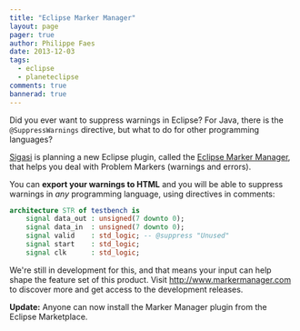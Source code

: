 ```yaml
---
title: "Eclipse Marker Manager"
layout: page 
pager: true
author: Philippe Faes
date: 2013-12-03
tags: 
  - eclipse
  - planeteclipse
comments: true
bannerad: true
---
```


Did you ever want to suppress warnings in Eclipse? For Java, there is the `@SuppressWarnings` directive, but what to do for other programming languages?

[Sigasi](http://www.sigasi.com) is planning a new Eclipse plugin, called the [Eclipse Marker Manager](http://www.markermanager.com), that helps you deal with Problem Markers (warnings and errors). 

You can **export your warnings to HTML** and you will be able to suppress warnings in _any_ programming language, using directives in comments:

```vhdl
architecture STR of testbench is
	signal data_out : unsigned(7 downto 0);
	signal data_in  : unsigned(7 downto 0);
	signal valid    : std_logic; -- @suppress "Unused"
	signal start    : std_logic;
	signal clk      : std_logic;
```

We're still in development for this, and that means your input can help shape the feature set of this product. Visit <http://www.markermanager.com> to discover more and get access to the development releases.


**Update:** Anyone can now install the Marker Manager plugin from the Eclipse Marketplace.
